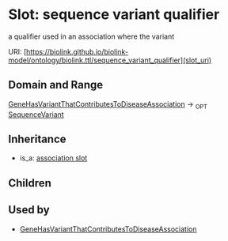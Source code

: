 # Slot: sequence variant qualifier


a qualifier used in an association where the variant

URI: [https://biolink.github.io/biolink-model/ontology/biolink.ttl/sequence_variant_qualifier](slot_uri)
## Domain and Range

[GeneHasVariantThatContributesToDiseaseAssociation](GeneHasVariantThatContributesToDiseaseAssociation.md) ->  <sub>OPT</sub> [SequenceVariant](SequenceVariant.md)
## Inheritance

 *  is_a: [association slot](association_slot.md)
## Children

## Used by

 * [GeneHasVariantThatContributesToDiseaseAssociation](GeneHasVariantThatContributesToDiseaseAssociation.md)
